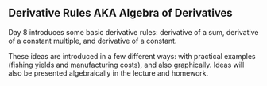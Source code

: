 ## Derivative Rules AKA Algebra of Derivatives

Day 8 introduces some basic derivative rules: derivative of a sum, derivative of a constant multiple, and derivative of a constant.  

These ideas are introduced in a few different ways: with practical examples (fishing yields and manufacturing costs), and also graphically.  Ideas will also be presented algebraically in the lecture and homework.  
